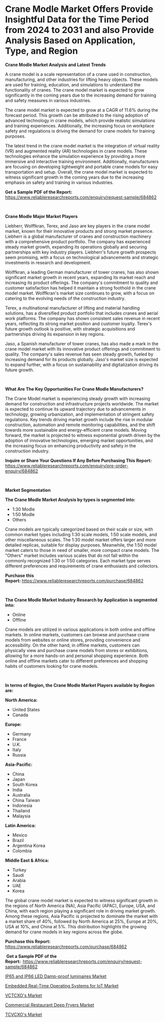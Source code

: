 <p><h1>Crane Modle Market Offers Provide Insightful Data for the Time Period from 2024 to 2031 and also Provide Analysis Based on Application, Type, and Region</h1></p><p><strong>Crane Modle Market Analysis and Latest Trends</strong></p>
<p><p>A crane model is a scale representation of a crane used in construction, manufacturing, and other industries for lifting heavy objects. These models are used for training, education, and simulations to understand the functionality of cranes. The crane model market is expected to grow significantly in the coming years due to the increasing demand for training and safety measures in various industries.</p><p>The crane model market is expected to grow at a CAGR of 11.6% during the forecast period. This growth can be attributed to the rising adoption of advanced technology in crane models, which provide realistic simulations and training experiences. Additionally, the increasing focus on workplace safety and regulations is driving the demand for crane models for training purposes.</p><p>The latest trend in the crane model market is the integration of virtual reality (VR) and augmented reality (AR) technologies in crane models. These technologies enhance the simulation experience by providing a more immersive and interactive training environment. Additionally, manufacturers are focusing on developing lightweight and portable crane models for easy transportation and setup. Overall, the crane model market is expected to witness significant growth in the coming years due to the increasing emphasis on safety and training in various industries.</p></p>
<p><strong>Get a Sample PDF of the Report:&nbsp;</strong> <a href="https://www.reliableresearchreports.com/enquiry/request-sample/684862">https://www.reliableresearchreports.com/enquiry/request-sample/684862</a></p>
<p>&nbsp;</p>
<p><strong>Crane Modle Major Market Players</strong></p>
<p><p>Liebherr, Wolffkran, Terex, and Jaso are key players in the crane model market, known for their innovative products and strong market presence. Liebherr is a global manufacturer of cranes and construction machinery with a comprehensive product portfolio. The company has experienced steady market growth, expanding its operations globally and securing partnerships with key industry players. Liebherr's future growth prospects seem promising, with a focus on technological advancements and strategic investments in research and development.</p><p>Wolffkran, a leading German manufacturer of tower cranes, has also shown significant market growth in recent years, expanding its market reach and increasing its product offerings. The company's commitment to quality and customer satisfaction has helped it maintain a strong foothold in the crane model market. Wolffkran's market size continues to grow, with a focus on catering to the evolving needs of the construction industry.</p><p>Terex, a multinational manufacturer of lifting and material handling solutions, has a diversified product portfolio that includes cranes and aerial work platforms. The company has shown consistent sales revenue in recent years, reflecting its strong market position and customer loyalty. Terex's future growth outlook is positive, with strategic acquisitions and partnerships driving its expansion in key regions.</p><p>Jaso, a Spanish manufacturer of tower cranes, has also made a mark in the crane model market with its innovative product offerings and commitment to quality. The company's sales revenue has seen steady growth, fueled by increasing demand for its products globally. Jaso's market size is expected to expand further, with a focus on sustainability and digitalization driving its future growth.</p></p>
<p>&nbsp;</p>
<p><strong>What Are The Key Opportunities For Crane Modle Manufacturers?</strong></p>
<p><p>The Crane Model market is experiencing steady growth with increasing demand for construction and infrastructure projects worldwide. The market is expected to continue its upward trajectory due to advancements in technology, growing urbanization, and implementation of stringent safety regulations. Key trends driving market growth include the rise in modular construction, automation and remote monitoring capabilities, and the shift towards more sustainable and energy-efficient crane models. Moving forward, the market is projected to witness exponential growth driven by the adoption of innovative technologies, emerging market opportunities, and the increasing focus on enhancing productivity and safety in the construction industry.</p></p>
<p><strong>Inquire or Share Your Questions If Any Before Purchasing This Report:</strong> <a href="https://www.reliableresearchreports.com/enquiry/pre-order-enquiry/684862">https://www.reliableresearchreports.com/enquiry/pre-order-enquiry/684862</a></p>
<p>&nbsp;</p>
<p><strong>Market Segmentation</strong></p>
<p><strong>The Crane Modle Market Analysis by types is segmented into:</strong></p>
<p><ul><li>1:30 Modle</li><li>1:50 Modle</li><li>Others</li></ul></p>
<p><p>Crane models are typically categorized based on their scale or size, with common market types including 1:30 scale models, 1:50 scale models, and other miscellaneous scales. The 1:30 model market offers larger and more detailed replicas, suitable for display purposes. Meanwhile, the 1:50 model market caters to those in need of smaller, more compact crane models. The "Others" market includes various scales that do not fall within the commonly recognized 1:30 or 1:50 categories. Each market type serves different preferences and requirements of crane enthusiasts and collectors.</p></p>
<p><strong>Purchase this Report:&nbsp;</strong><a href="https://www.reliableresearchreports.com/purchase/684862">https://www.reliableresearchreports.com/purchase/684862</a></p>
<p>&nbsp;</p>
<p><strong>The Crane Modle Market Industry Research by Application is segmented into:</strong></p>
<p><ul><li>Online</li><li>Offline</li></ul></p>
<p><p>Crane models are utilized in various applications in both online and offline markets. In online markets, customers can browse and purchase crane models from websites or online stores, providing convenience and accessibility. On the other hand, in offline markets, customers can physically view and purchase crane models from stores or exhibitions, allowing for a more hands-on and personal shopping experience. Both online and offline markets cater to different preferences and shopping habits of customers looking for crane models.</p></p>
<p>&nbsp;</p>
<p><strong>In terms of Region, the Crane Modle Market Players available by Region are:</strong></p>
<p>
    <p> <strong> North America: </strong>
        <ul>
            <li>United States</li>
            <li>Canada</li>
        </ul>
        </p> 
    <p> <strong> Europe: </strong>
        <ul>
            <li>Germany</li>
            <li>France</li>
            <li>U.K.</li>
            <li>Italy</li>
            <li>Russia</li>
        </ul>
        </p> 
    <p> <strong> Asia-Pacific: </strong>
        <ul>
            <li>China</li>
            <li>Japan</li>
            <li>South Korea</li>
            <li>India</li>
            <li>Australia</li>
            <li>China Taiwan</li>
            <li>Indonesia</li>
            <li>Thailand</li>
            <li>Malaysia</li>
        </ul>
        </p> 
    <p> <strong> Latin America: </strong>
        <ul>
            <li>Mexico</li>
            <li>Brazil</li>
            <li>Argentina Korea</li>
            <li>Colombia</li>
        </ul>
        </p> 
    <p> <strong> Middle East & Africa: </strong>
        <ul>
            <li>Turkey</li>
            <li>Saudi</li>
            <li>Arabia</li>
            <li>UAE</li>
            <li>Korea</li>
        </ul>
    </p>
    </p>
<p><p>The global crane model market is expected to witness significant growth in the regions of North America (NA), Asia Pacific (APAC), Europe, USA, and China, with each region playing a significant role in driving market growth. Among these regions, Asia Pacific is projected to dominate the market with a market share of 40%, followed by North America at 25%, Europe at 20%, USA at 10%, and China at 5%. This distribution highlights the growing demand for crane models in key regions across the globe.</p></p>
<p><strong>Purchase this Report: </strong><a href="https://www.reliableresearchreports.com/purchase/684862">https://www.reliableresearchreports.com/purchase/684862</a></p>
<p>&nbsp;<strong>Get a Sample PDF of the Report:&nbsp;&nbsp;</strong><a href="https://www.reliableresearchreports.com/enquiry/request-sample/684862">https://www.reliableresearchreports.com/enquiry/request-sample/684862</a></p>
<p><strong></strong></p>
<p><p><a href="https://natural-crush-b99.notion.site/IP65-and-IP66-LED-Damp-proof-luminaires-Market-Offer-Valuable-Insights-into-Market-Size-Market-Shar-e27a4aec64394a47903d879351f6a3ef">IP65 and IP66 LED Damp-proof luminaires Market</a></p><p><a href="https://boundless-drawbridge-702.notion.site/Insights-into-Embedded-Real-Time-Operating-Systems-for-IoT-Market-Size-Analysing-Market-Share-Tren-775159c8459e4df4a952d3ba7b0e498b">Embedded Real-Time Operating Systems for IoT Market</a></p><p><a href="https://view.publitas.com/reportprime-1/vctcxos-market-analysis-examines-its-scope-on-growth-opportunities-and-forecasted-trends-spanning-from-2024-to-2031/">VCTCXO's Market</a></p><p><a href="https://gamy-alyssum-396.notion.site/Commercial-Restaurant-Deep-Fryers-Market-with-the-goal-of-estimating-the-market-size-and-future-grow-d8bd7c05dde54b27a5195174c2a09fdd">Commercial Restaurant Deep Fryers Market</a></p><p><a href="https://view.publitas.com/reportprime-1/tcvcxos-market-size-growing-and-forecasted-for-period-from-2024-2031-and-provides-complete-market-analysis-of-this-market/">TCVCXO's Market</a></p></p>